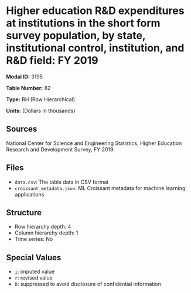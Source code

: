 # Higher education R&D expenditures at institutions in the short form survey population, by state, institutional control, institution, and R&D field: FY 2019

**Modal ID:** 3195

**Table Number:** 82

**Type:** RH (Row Hierarchical)

**Units:** (Dollars in thousands)

## Sources

National Center for Science and Engineering Statistics, Higher Education Research and Development Survey, FY 2019.

## Files

- `data.csv`: The table data in CSV format
- `croissant_metadata.json`: ML Croissant metadata for machine learning applications

## Structure

- Row hierarchy depth: 4
- Column hierarchy depth: 1
- Time series: No

## Special Values

- `i`: imputed value
- `r`: revised value
- `D`: suppressed to avoid disclosure of confidential information
